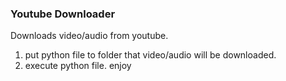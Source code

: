 ### Youtube Downloader
Downloads video/audio from youtube.

1) put python file to folder that video/audio will be downloaded.
2) execute python file.
enjoy
